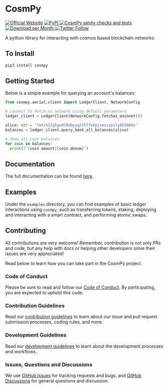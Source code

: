 # CosmPy

[![Official Website](https://img.shields.io/badge/Official%20Website-fetch.ai-blue?style=flat&logo=world&logoColor=white)](https://fetch.ai) 
<a href="https://pypi.org/project/cosmpy/">
<img alt="PyPI" src="https://img.shields.io/pypi/v/cosmpy">
</a>
<a href="https://github.com/fetchai/cosmpy/actions/workflows/workflow.yml">
<img alt="CosmPy sanity checks and tests" src="https://github.com/fetchai/cosmpy/actions/workflows/workflow.yml/badge.svg">
</a>
<a href="https://pypi.org/project/cosmpy/">
<img alt="Download per Month" src="https://img.shields.io/pypi/dm/cosmpy">
</a>
[![Twitter Follow](https://img.shields.io/twitter/follow/fetch_ai?style=social)](https://x.com/fetch_ai)

A python library for interacting with cosmos based blockchain networks

## To Install

```bash
pip3 install cosmpy
```

## Getting Started

Below is a simple example for querying an account's balances:

```python
from cosmpy.aerial.client import LedgerClient, NetworkConfig

# connect to Fetch.ai network using default parameters
ledger_client = LedgerClient(NetworkConfig.fetchai_mainnet())

alice: str = 'fetch12q5gw9l9d0yyq2th77x6pjsesczpsly8h5089x'
balances = ledger_client.query_bank_all_balances(alice)

# show all coin balances
for coin in balances:
  print(f'{coin.amount}{coin.denom}')
```

## Documentation

The full documentation can be found [here](https://fetch.ai/docs/guides/fetch-network/cosmpy/install).

## Examples

Under the `examples` directory, you can find examples of basic ledger interactions using `cosmpy`, such as transferring tokens, staking, deploying and interacting with a smart contract, and performing atomic swaps.

## Contributing

All contributions are very welcome! Remember, contribution is not only PRs and code, but any help with docs or helping other developers solve their issues are very appreciated!

Read below to learn how you can take part in the CosmPy project.

### Code of Conduct

Please be sure to read and follow our [Code of Conduct][coc]. By participating, you are expected to uphold this code.

### Contribution Guidelines

Read our [contribution guidelines][contributing] to learn about our issue and pull request submission processes, coding rules, and more.

### Development Guidelines

Read our [development guidelines][developing] to learn about the development processes and workflows.

### Issues, Questions and Discussions

We use [GitHub Issues][issues] for tracking requests and bugs, and [GitHub Discussions][discussion] for general questions and discussion.

[contributing]: https://github.com/fetchai/cosmpy/blob/main/CONTRIBUTING.md
[developing]: https://github.com/fetchai/cosmpy/blob/main/DEVELOPING.md
[coc]: https://github.com/fetchai/cosmpy/blob/main/CODE_OF_CONDUCT.md
[discussion]: https://github.com/fetchai/cosmpy/discussions
[issues]: https://github.com/fetchai/cosmpy/issues
[license]: https://github.com/fetchai/cosmpy/blob/main/LICENSE